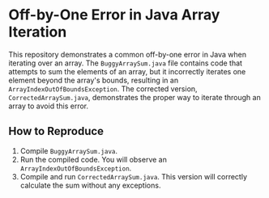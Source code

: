 # Off-by-One Error in Java Array Iteration

This repository demonstrates a common off-by-one error in Java when iterating over an array.  The `BuggyArraySum.java` file contains code that attempts to sum the elements of an array, but it incorrectly iterates one element beyond the array's bounds, resulting in an `ArrayIndexOutOfBoundsException`.  The corrected version, `CorrectedArraySum.java`, demonstrates the proper way to iterate through an array to avoid this error.

## How to Reproduce

1. Compile `BuggyArraySum.java`.
2. Run the compiled code. You will observe an `ArrayIndexOutOfBoundsException`.
3. Compile and run `CorrectedArraySum.java`. This version will correctly calculate the sum without any exceptions.
